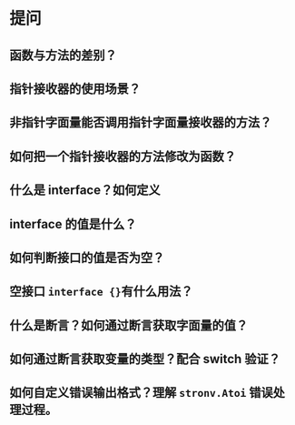 # 提问

## 函数与方法的差别？

## 指针接收器的使用场景？

## 非指针字面量能否调用指针字面量接收器的方法？

## 如何把一个指针接收器的方法修改为函数？

## 什么是 interface？如何定义

## interface 的值是什么？

## 如何判断接口的值是否为空？

## 空接口 `interface {}`有什么用法？

## 什么是断言？如何通过断言获取字面量的值？

## 如何通过断言获取变量的类型？配合 switch 验证？

## 如何自定义错误输出格式？理解 `stronv.Atoi` 错误处理过程。


